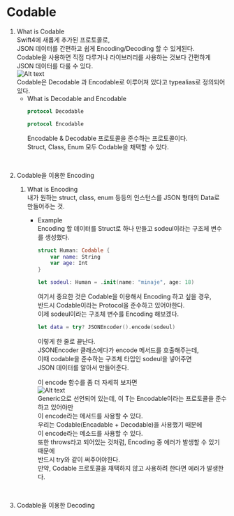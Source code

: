 # Codable


1. What is Codable <br>
Swift4에 새롭게 추가된 프로토콜로, <br>
JSON 데이터를 간편하고 쉽게 Encoding/Decoding 할 수 있게된다.<br>
Codable을 사용하면 직접 다루거나 라이브러리를 사용하는 것보다 간편하게 JSON 데이터를 다룰 수 있다. <br>
![Alt text](https://img1.daumcdn.net/thumb/R1280x0/?scode=mtistory2&fname=https%3A%2F%2Fblog.kakaocdn.net%2Fdn%2Fcd5Lbp%2FbtqOH8O793R%2FShTtajem0k4u3CkArIt3o1%2Fimg.png) <br>
Codable은 Decodable 과 Encodable로 이루어져 있다고 typealias로 정의되어 있다. <br>
    * What is Decodable and Encodable <br>
        ``` swift
        protocol Decodable

        protocol Encodable
        ```
        Encodable & Decodable 프로토콜을 준수하는 프로토콜이다. <br>
        Struct, Class, Enum 모두 Codable을 채택할 수 있다. <br>
<br>

2. Codable을 이용한 Encoding <br>
    1. What is Encoding <br>
        내가 원하는 struct, class, enum 등등의 인스턴스를 JSON 형태의 Data로 만들어주는 것. <br>
        
        * Example <br>
        Encoding 할 데이터를 Struct로 하나 만들고 sodeul이라는 구조체 변수를 생성했다. <br>
            ``` swift
            struct Human: Codable {
                var name: String
                var age: Int
            }

            let sodeul: Human = .init(name: "minaje", age: 18)
            ```
            여기서 중요한 것은 Codable을 이용해서 Encoding 하고 싶을 경우, <br>
            반드시 Codable이라는 Protocol을 준수하고 있어야한다. <br>
            이제 sodeul이라는 구조체 변수를 Encoding 해보겠다.
            ``` swift
            let data = try? JSONEncoder().encode(sodeul)
            ```
            이렇게 한 줄로 끝난다. <br>
            JSONEncoder 클래스에다가 encode 메서드를 호출해주는데, <br>
            이때 codable을 준수하는 구조체 타입인 sodeul을 넣어주면 <br>
            JSON 데이터를 알아서 만들어준다. <br>

            이 encode 함수를 좀 더 자세히 보자면 <br>
            ![Alt text](https://blog.kakaocdn.net/dn/wBuPQ/btqOvR8YEuy/OjkDcMEtHwVMRRgflczNC1/img.png) <br>
            Generic으로 선언되어 있는데, 이 T는 Encodable이라는 프로토콜을 준수하고 있어야만 <br>
            이 encode라는 메서드를 사용할 수 있다. <br>
            우리는 Codable(Encadable + Decodable)을 사용했기 때문에 <br>
            이 encode라는 메소드를 사용할 수 있다. <br>
            또한 throws라고 되어있는 것처럼, Encoding 중 에러가 발생할 수 있기 때문에 <br>
            반드시 try와 같이 써주어야한다. <br>
            만약, Codable 프로토콜을 채택하지 않고 사용하려 한다면 에러가 발생한다. <br>
<br>

3. Codable을 이용한 Decoding

